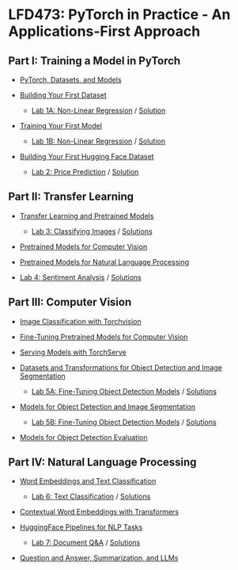 # LFD473: PyTorch in Practice - An Applications-First Approach

## Part I: Training a Model in PyTorch

- [PyTorch, Datasets. and Models](https://colab.research.google.com/github/rageshns/LFD473-code/blob/master/notebooks/Chapter2.ipynb)

- [Building Your First Dataset](https://colab.research.google.com/github/rageshns/LFD473-code/blob/master/notebooks/Chapter3%20(GPU).ipynb)

  - [Lab 1A: Non-Linear Regression](https://colab.research.google.com/github/rageshns/LFD473-code/blob/master/labs/Lab%201A.ipynb) / [Solution](https://colab.research.google.com/github/rageshns/LFD473-code/blob/master/solutions/Solved%20Lab%201A.ipynb)

- [Training Your First Model](https://colab.research.google.com/github/rageshns/LFD473-code/blob/master/notebooks/Chapter4.ipynb)

  - [Lab 1B: Non-Linear Regression](https://colab.research.google.com/github/rageshns/LFD473-code/blob/master/labs/Lab%201B.ipynb) / [Solution](https://colab.research.google.com/github/rageshns/LFD473-code/blob/master/solutions/Solved%20Lab%201B.ipynb)

- [Building Your First Hugging Face Dataset](https://colab.research.google.com/github/rageshns/LFD473-code/blob/master/notebooks/Chapter5.ipynb)

  - [Lab 2: Price Prediction](https://colab.research.google.com/github/rageshns/LFD473-code/blob/master/labs/Lab%202.ipynb) / [Solution](https://colab.research.google.com/github/rageshns/LFD473-code/blob/master/solutions/Solved%20Lab%202.ipynb)

## Part II: Transfer Learning

- [Transfer Learning and Pretrained Models](https://colab.research.google.com/github/rageshns/LFD473-code/blob/master/notebooks/Chapter6.ipynb)

  - [Lab 3: Classifying Images](https://colab.research.google.com/github/rageshns/LFD473-code/blob/master/labs/Lab%203.ipynb) / [Solutions](https://colab.research.google.com/github/rageshns/LFD473-code/blob/master/solutions/Solved%20Lab%203.ipynb)

- [Pretrained Models for Computer Vision](https://colab.research.google.com/github/rageshns/LFD473-code/blob/master/notebooks/Chapter7.ipynb)

- [Pretrained Models for Natural Language Processing](https://colab.research.google.com/github/rageshns/LFD473-code/blob/master/notebooks/Chapter8.ipynb)

- [Lab 4: Sentiment Analysis](https://colab.research.google.com/github/rageshns/LFD473-code/blob/master/labs/Lab%204.ipynb) / [Solutions](https://colab.research.google.com/github/rageshns/LFD473-code/blob/master/solutions/Solved%20Lab%204.ipynb)

## Part III: Computer Vision

- [Image Classification with Torchvision](https://colab.research.google.com/github/rageshns/LFD473-code/blob/master/notebooks/Chapter9%20(GPU).ipynb)

- [Fine-Tuning Pretrained Models for Computer Vision](https://colab.research.google.com/github/rageshns/LFD473-code/blob/master/notebooks/Chapter10%20(GPU).ipynb)

- [Serving Models with TorchServe](https://colab.research.google.com/github/rageshns/LFD473-code/blob/master/notebooks/Chapter11.ipynb)

- [Datasets and Transformations for Object Detection and Image Segmentation](https://colab.research.google.com/github/rageshns/LFD473-code/blob/master/notebooks/Chapter12.ipynb)

  - [Lab 5A: Fine-Tuning Object Detection Models](https://colab.research.google.com/github/rageshns/LFD473-code/blob/master/labs/Lab%205A.ipynb) / [Solutions](https://colab.research.google.com/github/rageshns/LFD473-code/blob/master/solutions/Solved%20Lab%205A.ipynb)

- [Models for Object Detection and Image Segmentation](https://colab.research.google.com/github/rageshns/LFD473-code/blob/master/notebooks/Chapter13.ipynb)

  - [Lab 5B: Fine-Tuning Object Detection Models](https://colab.research.google.com/github/rageshns/LFD473-code/blob/master/labs/Lab%205B.ipynb) / [Solutions](https://colab.research.google.com/github/rageshns/LFD473-code/blob/master/solutions/Solved%20Lab%205B.ipynb)

- [Models for Object Detection Evaluation](https://colab.research.google.com/github/rageshns/LFD473-code/blob/master/notebooks/Chapter14%20(GPU).ipynb)

## Part IV: Natural Language Processing

- [Word Embeddings and Text Classification](https://colab.research.google.com/github/rageshns/LFD473-code/blob/master/notebooks/Chapter15.ipynb)

  - [Lab 6: Text Classification](https://colab.research.google.com/github/rageshns/LFD473-code/blob/master/labs/Lab%206.ipynb) / [Solutions](https://colab.research.google.com/github/rageshns/LFD473-code/blob/master/solutions/Solved%20Lab%206.ipynb)

- [Contextual Word Embeddings with Transformers](https://colab.research.google.com/github/rageshns/LFD473-code/blob/master/notebooks/Chapter16%20(GPU).ipynb)

- [HuggingFace Pipelines for NLP Tasks](https://colab.research.google.com/github/rageshns/LFD473-code/blob/master/notebooks/Chapter17%20(GPU).ipynb)

  - [Lab 7: Document Q&A](https://colab.research.google.com/github/rageshns/LFD473-code/blob/master/labs/Lab%207.ipynb) / [Solutions](https://colab.research.google.com/github/rageshns/LFD473-code/blob/master/solutions/Solved%20Lab%207.ipynb)

- [Question and Answer, Summarization, and LLMs](https://colab.research.google.com/github/rageshns/LFD473-code/blob/master/notebooks/Chapter18%20(GPU).ipynb)
